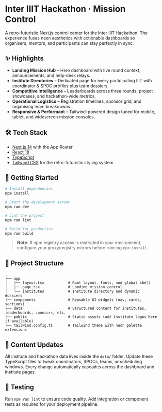# Inter IIIT Hackathon · Mission Control

A retro-futuristic Next.js control center for the Inter IIIT Hackathon. The experience fuses neon aesthetics with actionable dashboards so organisers, mentors, and participants can stay perfectly in sync.

## ✨ Highlights

- **Landing Mission Hub** – Hero dashboard with live round context, announcements, and help-desk relays.
- **Institute Directories** – Dedicated page for every participating IIIT with coordinator & SPOC profiles plus team dossiers.
- **Competitive Intelligence** – Leaderboards across three rounds, project showcases, and hackathon-wide metrics.
- **Operational Logistics** – Registration timelines, sponsor grid, and organising team breakdowns.
- **Responsive & Performant** – Tailwind-powered design tuned for mobile, tablet, and widescreen mission consoles.

## 🛠️ Tech Stack

- [Next.js 14](https://nextjs.org/) with the App Router
- [React 18](https://react.dev/)
- [TypeScript](https://www.typescriptlang.org/)
- [Tailwind CSS](https://tailwindcss.com/) for the retro-futuristic styling system

## 🚀 Getting Started

```bash
# Install dependencies
npm install

# Start the development server
npm run dev

# Lint the project
npm run lint

# Build for production
npm run build
```

> **Note:** If npm registry access is restricted in your environment, configure your proxy/registry mirrors before running `npm install`.

## 📁 Project Structure

```
.
├── app
│   ├── layout.tsx           # Root layout, fonts, and global shell
│   ├── page.tsx             # Landing mission control
│   └── institutes           # Institute directory and dynamic dossiers
├── components               # Reusable UI widgets (nav, cards, sections)
├── data                     # Structured content for institutes, leaderboards, sponsors, etc.
├── public                   # Static assets (add institute logos here if available)
└── tailwind.config.ts       # Tailwind theme with neon palette extensions
```

## 📣 Content Updates

All institute and hackathon data lives inside the `data/` folder. Update these TypeScript files to tweak coordinators, SPOCs, teams, or scheduling windows. Every change automatically cascades across the dashboard and institute pages.

## 🧪 Testing

Run `npm run lint` to ensure code quality. Add integration or component tests as required for your deployment pipeline.
